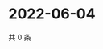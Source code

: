 # 2022-06-04

共 0 条

<!-- BEGIN WEIBO -->
<!-- 最后更新时间 Sat Jun 04 2022 05:10:48 GMT+0800 (China Standard Time) -->

<!-- END WEIBO -->
